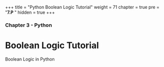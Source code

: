 +++
title = "Python Boolean Logic Tutorial"
weight = 71
chapter = true
pre = "<b>7.P </b>"
hidden = true
+++

### Chapter 3 - Python

# Boolean Logic Tutorial

Boolean Logic in Python
